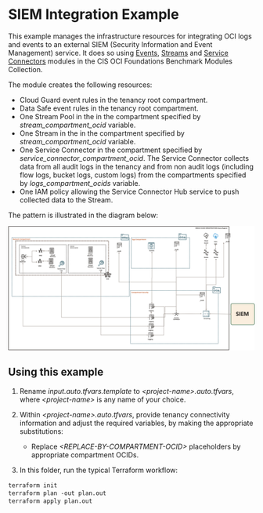 # SIEM Integration Example

This example manages the infrastructure resources for integrating OCI logs and events to an external SIEM (Security Information and Event Management) service. 
It does so using [Events](https://github.com/oracle-quickstart/terraform-oci-cis-landing-zone-observability/blob/main/events), [Streams](https://github.com/oracle-quickstart/terraform-oci-cis-landing-zone-observability/blob/main/streams) and [Service Connectors](https://github.com/oracle-quickstart/terraform-oci-cis-landing-zone-observability/service-connectors/blob/main/service-connectors) modules in the CIS OCI Foundations Benchmark Modules Collection.

The module creates the following resources:
- Cloud Guard event rules in the tenancy root compartment.
- Data Safe event rules in the tenancy root compartment.
- One Stream Pool in the in the compartment specified by *stream_compartment_ocid* variable.
- One Stream in the in the compartment specified by *stream_compartment_ocid* variable.
- One Service Connector in the compartment specified by *service_connector_compartment_ocid*. The Service Connector collects data from all audit logs in the tenancy and from non audit logs (including flow logs, bucket logs, custom logs) from the compartments specified by *logs_compartment_ocids* variable.
- One IAM policy allowing the Service Connector Hub service to push collected data to the Stream.

The pattern is illustrated in the diagram below:

![SIEM Integration](./images/siem_integration.png)

## Using this example
1. Rename *input.auto.tfvars.template* to *\<project-name\>.auto.tfvars*, where *\<project-name\>* is any name of your choice.

2. Within *\<project-name\>.auto.tfvars*, provide tenancy connectivity information and adjust the required variables, by making the appropriate substitutions:
   - Replace *\<REPLACE-BY-COMPARTMENT-OCID\>* placeholders by appropriate compartment OCIDs. 

3. In this folder, run the typical Terraform workflow:
```
terraform init
terraform plan -out plan.out
terraform apply plan.out
```
